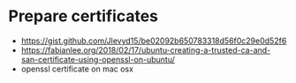 # Prepare certificates

- <https://gist.github.com/Jlevyd15/be02092b650783318d56f0c29e0d52f6>
- <https://fabianlee.org/2018/02/17/ubuntu-creating-a-trusted-ca-and-san-certificate-using-openssl-on-ubuntu/>
- openssl certificate on mac osx
